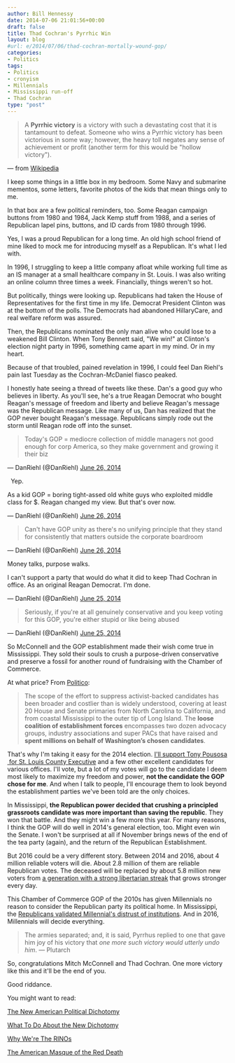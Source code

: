 ```yaml
---
author: Bill Hennessy
date: 2014-07-06 21:01:56+00:00
draft: false
title: Thad Cochran's Pyrrhic Win
layout: blog
#url: e/2014/07/06/thad-cochran-mortally-wound-gop/
categories:
- Politics
tags:
- Politics
- cronyism
- Millennials
- Mississippi run-off
- Thad Cochran
type: "post"
---
```


> A **Pyrrhic victory** is a victory with such a devastating cost that it is tantamount to defeat. Someone who wins a Pyrrhic victory has been victorious in some way; however, the heavy toll negates any sense of achievement or profit (another term for this would be "hollow victory").

— from [Wikipedia](https://en.wikipedia.org/wiki/Pyrrhic_victory)



I keep some things in a little box in my bedroom. Some Navy and submarine mementos, some letters, favorite photos of the kids that mean things only to me.

In that box are a few political reminders, too. Some Reagan campaign buttons from 1980 and 1984, Jack Kemp stuff from 1988, and a series of Republican lapel pins, buttons, and ID cards from 1980 through 1996.

Yes, I was a proud Republican for a long time. An old high school friend of mine liked to mock me for introducing myself as a Republican. It's what I led with.

In 1996, I struggling to keep a little company afloat while working full time as an IS manager at a small healthcare company in St. Louis. I was also writing an online column three times a week. Financially, things weren't so hot.

But politically, things were looking up. Republicans had taken the House of Representatives for the first time in my life. Democrat President Clinton was at the bottom of the polls. The Democrats had abandoned HillaryCare, and real welfare reform was assured.

Then, the Republicans nominated the only man alive who could lose to a weakened Bill Clinton. When Tony Bennett said, "We win!" at Clinton's election night party in 1996, something came apart in my mind. Or in my heart.

Because of that troubled, pained revelation in 1996, I could feel Dan Riehl's pain last Tuesday as the Cochran-McDaniel fiasco peaked.

I honestly hate seeing a thread of tweets like these. Dan's a good guy who believes in liberty. As you'll see, he's a true Reagan Democrat who bought Reagan's message of freedom and liberty and believe Reagan's message was the Republican message. Like many of us, Dan has realized that the GOP never bought Reagan's message. Republicans simply rode out the storm until Reagan rode off into the sunset.



> Today's GOP = mediocre collection of middle managers not good enough for corp America, so they make government and growing it their biz

— DanRiehl (@DanRiehl) [June 26, 2014](https://twitter.com/DanRiehl/statuses/482030372126195712)



  Yep.



> 
As a kid GOP = boring tight-assed old white guys who exploited middle class for $. Reagan changed my view. But that's over now.

— DanRiehl (@DanRiehl) [June 26, 2014](https://twitter.com/DanRiehl/statuses/482028408504090624)








> Can't have GOP unity as there's no unifying principle that they stand for consistently that matters outside the corporate boardroom

— DanRiehl (@DanRiehl) [June 26, 2014](https://twitter.com/DanRiehl/statuses/482000113569890304)



Money talks, purpose walks.



> 
I can't support a party that would do what it did to keep Thad Cochran in office. As an original Reagan Democrat. I'm done.

— DanRiehl (@DanRiehl) [June 25, 2014](https://twitter.com/DanRiehl/statuses/481628661486202882)








> Seriously, if you're at all genuinely conservative and you keep voting for this GOP, you're either stupid or like being abused

— DanRiehl (@DanRiehl) [June 25, 2014](https://twitter.com/DanRiehl/statuses/481632334975090688)



So McConnell and the GOP establishment made their wish come true in Mississippi. They sold their souls to crush a purpose-driven conservative and preserve a fossil for another round of fundraising with the Chamber of Commerce.

At what price? From [Politico](https://www.politico.com/story/2014/06/staggering-price-crushing-tea-party-108317.html#.U625vdJ9BOQ.twitter):



> The scope of the effort to suppress activist-backed candidates has been broader and costlier than is widely understood, covering at least 20 House and Senate primaries from North Carolina to California, and from coastal Mississippi to the outer tip of Long Island. The **loose coalition of establishment forces** encompasses two dozen advocacy groups, industry associations and super PACs that have raised and **spent millions on behalf of Washington’s chosen candidates**.



That's why I'm taking it easy for the 2014 election. [I'll support Tony Pousosa  for St. Louis County Executive](https://hennessysview.com/2014/03/25/tony-pousosa-county-executive/) and a few other excellent candidates for various offices. I'll vote, but a lot of my votes will go to the candidate I deem most likely to maximize my freedom and power, **not the candidate the GOP chose for me**. And when I talk to people, I'll encourage them to look beyond the establishment parties we've been told are the only choices.

In Mississippi, **the Republican power decided that crushing a principled grassroots candidate was more important than saving the republic**. They won that battle. And they might win a few more this year. For many reasons, I think the GOP will do well in 2014's general election, too. Might even win the Senate. I won't be surprised at all if November brings news of the end of the tea party (again), and the return of the Republican Establishment.

But 2016 could be a very different story. Between 2014 and 2016, about 4 million reliable voters will die. About 2.8 million of them are reliable Republican votes. The deceased will be replaced by about 5.8 million new voters from [a generation with a strong libertarian streak](https://www.thedailybeast.com/articles/2013/06/04/to-win-millenials-the-gop-needs-to-embrace-its-inner-libertarian.html) that grows stronger every day.

This Chamber of Commerce GOP of the 2010s has given Millennials no reason to consider the Republican party its political home. In Mississippi, the [Republicans validated Millennial's distrust of institutions](https://www.businessinsider.com/poll-millenials-have-historically-low-levels-of-trust-in-government-2014-4). And in 2016, Millennials will decide everything.



> The armies separated; and, it is said, Pyrrhus replied to one that gave him joy of his victory that _one more such victory would utterly undo him_. — Plutarch



So, congratulations Mitch McConnell and Thad Cochran. One more victory like this and it'll be the end of you.

Good riddance.

You might want to read:

[The New American Political Dichotomy](https://hennessysview.com/2014/06/24/new-american-political-dichotomy/)

[What To Do About the New Dichotomy](https://hennessysview.com/2014/06/24/new-political-dichotomy/)

[Why We're The RINOs](https://hennessysview.com/2014/06/25/rinos/)

[The American Masque of the Red Death](https://hennessysview.com/2014/06/28/masque-red-death-american-style/)


